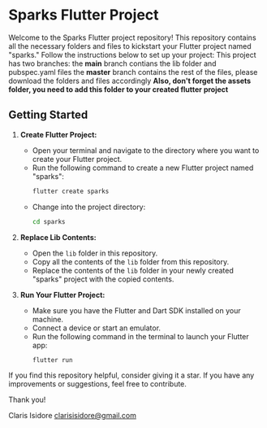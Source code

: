 # Sparks Flutter Project

Welcome to the Sparks Flutter project repository! This repository contains all the necessary folders and files to kickstart your Flutter project named "sparks." Follow the instructions below to set up your project:
This project has two branches: the **main** branch contians the lib folder and pubspec.yaml files
                              the **master** branch contains the rest of the files, please download the folders and files accordingly
 **Also, don't forget the assets folder, you need to add this folder to your created flutter project**
## Getting Started

1. **Create Flutter Project:**
   - Open your terminal and navigate to the directory where you want to create your Flutter project.
   - Run the following command to create a new Flutter project named "sparks":
     ```bash
     flutter create sparks
     ```
   - Change into the project directory:
     ```bash
     cd sparks
     ```

2. **Replace Lib Contents:**
   - Open the `lib` folder in this repository.
   - Copy all the contents of the `lib` folder from this repository.
   - Replace the contents of the `lib` folder in your newly created "sparks" project with the copied contents.

3. **Run Your Flutter Project:**
   - Make sure you have the Flutter and Dart SDK installed on your machine.
   - Connect a device or start an emulator.
   - Run the following command in the terminal to launch your Flutter app:
     ```bash
     flutter run
     ```




If you find this repository helpful, consider giving it a star. If you have any improvements or suggestions, feel free to contribute.

Thank you!

Claris Isidore 
clarisisidore@gmail.com
